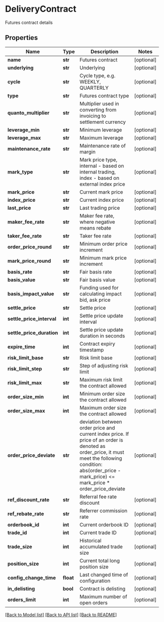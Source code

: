 # DeliveryContract

Futures contract details
## Properties
Name | Type | Description | Notes
------------ | ------------- | ------------- | -------------
**name** | **str** | Futures contract | [optional] 
**underlying** | **str** | Underlying | [optional] 
**cycle** | **str** | Cycle type, e.g. WEEKLY, QUARTERLY | [optional] 
**type** | **str** | Futures contract type | [optional] 
**quanto_multiplier** | **str** | Multiplier used in converting from invoicing to settlement currency | [optional] 
**leverage_min** | **str** | Minimum leverage | [optional] 
**leverage_max** | **str** | Maximum leverage | [optional] 
**maintenance_rate** | **str** | Maintenance rate of margin | [optional] 
**mark_type** | **str** | Mark price type, internal - based on internal trading, index - based on external index price | [optional] 
**mark_price** | **str** | Current mark price | [optional] 
**index_price** | **str** | Current index price | [optional] 
**last_price** | **str** | Last trading price | [optional] 
**maker_fee_rate** | **str** | Maker fee rate, where negative means rebate | [optional] 
**taker_fee_rate** | **str** | Taker fee rate | [optional] 
**order_price_round** | **str** | Minimum order price increment | [optional] 
**mark_price_round** | **str** | Minimum mark price increment | [optional] 
**basis_rate** | **str** | Fair basis rate | [optional] 
**basis_value** | **str** | Fair basis value | [optional] 
**basis_impact_value** | **str** | Funding used for calculating impact bid, ask price | [optional] 
**settle_price** | **str** | Settle price | [optional] 
**settle_price_interval** | **int** | Settle price update interval | [optional] 
**settle_price_duration** | **int** | Settle price update duration in seconds | [optional] 
**expire_time** | **int** | Contract expiry timestamp | [optional] 
**risk_limit_base** | **str** | Risk limit base | [optional] 
**risk_limit_step** | **str** | Step of adjusting risk limit | [optional] 
**risk_limit_max** | **str** | Maximum risk limit the contract allowed | [optional] 
**order_size_min** | **int** | Minimum order size the contract allowed | [optional] 
**order_size_max** | **int** | Maximum order size the contract allowed | [optional] 
**order_price_deviate** | **str** | deviation between order price and current index price. If price of an order is denoted as order_price, it must meet the following condition:      abs(order_price - mark_price) &lt;&#x3D; mark_price * order_price_deviate | [optional] 
**ref_discount_rate** | **str** | Referral fee rate discount | [optional] 
**ref_rebate_rate** | **str** | Referrer commission rate | [optional] 
**orderbook_id** | **int** | Current orderbook ID | [optional] 
**trade_id** | **int** | Current trade ID | [optional] 
**trade_size** | **int** | Historical accumulated trade size | [optional] 
**position_size** | **int** | Current total long position size | [optional] 
**config_change_time** | **float** | Last changed time of configuration | [optional] 
**in_delisting** | **bool** | Contract is delisting | [optional] 
**orders_limit** | **int** | Maximum number of open orders | [optional] 

[[Back to Model list]](../README.md#documentation-for-models) [[Back to API list]](../README.md#documentation-for-api-endpoints) [[Back to README]](../README.md)


